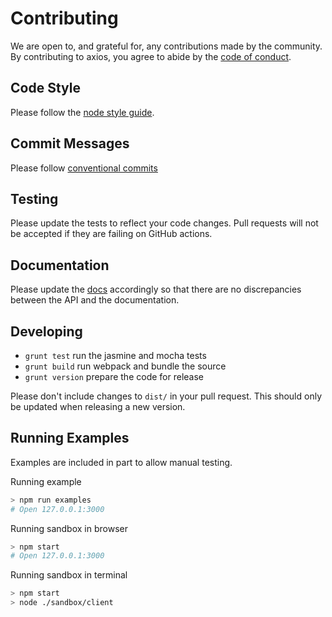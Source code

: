 # Contributing

We are open to, and grateful for, any contributions made by the community. By contributing to axios, you agree to abide
by the [code of conduct](https://github.com/axios/axios/blob/master/CODE_OF_CONDUCT.md).

## Code Style

Please follow the [node style guide](https://github.com/felixge/node-style-guide).

## Commit Messages

Please follow [conventional commits](https://www.conventionalcommits.org/en/v1.0.0/)

## Testing

Please update the tests to reflect your code changes. Pull requests will not be accepted if they are failing on GitHub
actions.

## Documentation

Please update the [docs](README.md) accordingly so that there are no discrepancies between the API and the
documentation.

## Developing

- `grunt test` run the jasmine and mocha tests
- `grunt build` run webpack and bundle the source
- `grunt version` prepare the code for release

Please don't include changes to `dist/` in your pull request. This should only be updated when releasing a new version.

## Running Examples

Examples are included in part to allow manual testing.

Running example

```bash
> npm run examples
# Open 127.0.0.1:3000
```

Running sandbox in browser

```bash
> npm start
# Open 127.0.0.1:3000
```

Running sandbox in terminal

```bash
> npm start
> node ./sandbox/client
```
